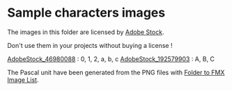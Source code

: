 # Sample characters images


The images in this folder are licensed by [Adobe Stock](https://vasur.fr/adobestock).

Don't use them in your projects without buying a license !

[AdobeStock_46980088](https://stock.adobe.com/fr/images/cookies-font/46980088) : 0, 1, 2, a, b, c
[AdobeStock_192579903](https://stock.adobe.com/fr/images/the-depth-vector-decorative-font-design-alphabet-typeface-typography-letters-and-numbers/192579903) : A, B, C

The Pascal unit have been generated from the PNG files with [Folder to FMX Image List](https://folder2fmximagelist.olfsoftware.fr/).
